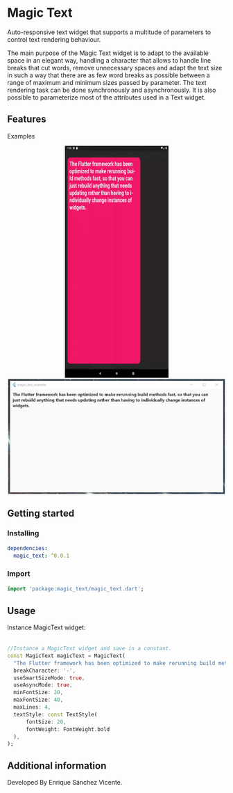 # Magic Text

Auto-responsive text widget that supports a multitude of parameters to control text rendering behaviour.

The main purpose of the Magic Text widget is to adapt to the available space in an elegant way, handling a character that allows to handle line breaks that cut words, remove unnecessary spaces and adapt the text size in such a way that there are as few word breaks as possible between a range of maximum and minimum sizes passed by parameter. The text rendering task can be done synchronously and asynchronously. It is also possible to parameterize most of the attributes used in a Text widget.

## Features

Examples
<div style="text-align: center;">
  <img src="https://github.com/EnriqueSanVic/magic_text/blob/main/example/img/phone_app_magic_text_example.gif" width="239px" height="533px">
  <img src="https://github.com/EnriqueSanVic/magic_text/blob/main/example/img/windows_magic_text_example.gif" width="500px" height="264px">
</div>



## Getting started

### Installing

```yaml
dependencies:
  magic_text: ^0.0.1
```

### Import 

```dart
import 'package:magic_text/magic_text.dart';
```
## Usage


Instance MagicText widget:
```dart

//Instance a MagicText widget and save in a constant.
const MagicText magicText = MagicText(
  "The Flutter framework has been optimized to make rerunning build methods fast, so that you can just rebuild anything that needs updating rather than having to individually change instances of widgets.",
  breakCharacter: '-',
  useSmartSizeMode: true,
  useAsyncMode: true,
  minFontSize: 20,
  maxFontSize: 40,
  maxLines: 4,
  textStyle: const TextStyle(
      fontSize: 20,
      fontWeight: FontWeight.bold
  ),
);

```

## Additional information


Developed By Enrique Sánchez Vicente.
